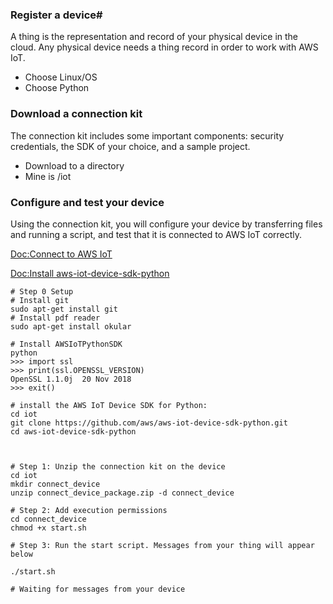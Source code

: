 
### Register a device#
A thing is the representation and record of your physical device in the cloud. Any physical device needs a thing record in order to work with AWS IoT.
  * Choose Linux/OS
  * Choose Python

### Download a connection kit
The connection kit includes some important components: security credentials, the SDK of your choice, and a sample project.

  * Download to a directory
  * Mine is /iot 



### Configure and test your device
Using the connection kit, you will configure your device by transferring files and running a script, and test that it is connected to AWS IoT correctly.

[Doc:Connect to AWS IoT](https://eu-central-1.console.aws.amazon.com/iot/home?region=eu-central-1#/connectdevice/)

[Doc:Install aws-iot-device-sdk-python](https://docs.aws.amazon.com/greengrass/latest/developerguide/IoT-SDK.html)

```
# Step 0 Setup 
# Install git 
sudo apt-get install git
# Install pdf reader
sudo apt-get install okular

# Install AWSIoTPythonSDK 
python
>>> import ssl
>>> print(ssl.OPENSSL_VERSION)
OpenSSL 1.1.0j  20 Nov 2018
>>> exit()

# install the AWS IoT Device SDK for Python:
cd iot 
git clone https://github.com/aws/aws-iot-device-sdk-python.git
cd aws-iot-device-sdk-python



```

```
# Step 1: Unzip the connection kit on the device
cd iot
mkdir connect_device
unzip connect_device_package.zip -d connect_device

# Step 2: Add execution permissions
cd connect_device
chmod +x start.sh

# Step 3: Run the start script. Messages from your thing will appear below

./start.sh

# Waiting for messages from your device

```
